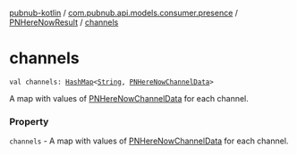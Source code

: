[pubnub-kotlin](../../index.md) / [com.pubnub.api.models.consumer.presence](../index.md) / [PNHereNowResult](index.md) / [channels](./channels.md)

# channels

`val channels: `[`HashMap`](https://kotlinlang.org/api/latest/jvm/stdlib/kotlin.collections/-hash-map/index.html)`<`[`String`](https://kotlinlang.org/api/latest/jvm/stdlib/kotlin/-string/index.html)`, `[`PNHereNowChannelData`](../-p-n-here-now-channel-data/index.md)`>`

A map with values of [PNHereNowChannelData](../-p-n-here-now-channel-data/index.md) for each channel.

### Property

`channels` - A map with values of [PNHereNowChannelData](../-p-n-here-now-channel-data/index.md) for each channel.